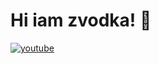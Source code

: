 # Hi iam zvodka! 👋
[![youtube](https://img.shields.io/badge/youtube-FF0000?style=for-the-badge&logo=youtube&logoColor=white)](https://www.youtube.com/channel/UCAs47K1yq4RCPduVwaUyO6Q)
